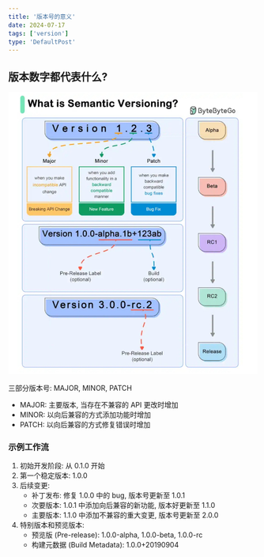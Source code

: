 ```yaml
---
title: '版本号的意义'
date: 2024-07-17
tags: ['version']
type: 'DefaultPost'
---
```


## 版本数字都代表什么?

![version-number](https://raw.githubusercontent.com/Viskeyy/uPic/master/uPic/0716-9wQqoS.jpg)

三部分版本号: MAJOR, MINOR, PATCH

* MAJOR: 主要版本, 当存在不兼容的 API 更改时增加
* MINOR: 以向后兼容的方式添加功能时增加
* PATCH: 以向后兼容的方式修复错误时增加

### 示例工作流

1. 初始开发阶段: 从 0.1.0 开始
2. 第一个稳定版本: 1.0.0
3. 后续变更:
    * 补丁发布: 修复 1.0.0 中的 bug, 版本号更新至 1.0.1
    * 次要版本: 1.0.1 中添加向后兼容的新功能, 版本好更新至 1.1.0
    * 主要版本: 1.1.0 中添加不兼容的重大变更, 版本号更新至 2.0.0
4. 特别版本和预览版本:
    * 预览版 (Pre-release): 1.0.0-alpha, 1.0.0-beta, 1.0.0-rc
    * 构建元数据 (Build Metadata): 1.0.0+20190904
